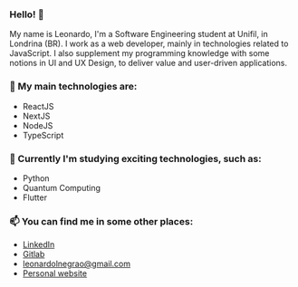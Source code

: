 ### Hello! 👋

My name is Leonardo, I'm a Software Engineering student at Unifil, in Londrina (BR). I work as a web developer, mainly in technologies related to JavaScript. I also supplement my programming knowledge with some notions in UI and UX Design, to deliver value and user-driven applications.

### 💎 My main technologies are:
- ReactJS
- NextJS
- NodeJS
- TypeScript

### 🌱 Currently I'm studying exciting technologies, such as:
- Python
- Quantum Computing
- Flutter

### 📫 You can find me in some other places:
- [LinkedIn](https://www.linkedin.com/in/leonardonegrão)
- [Gitlab](https://gitlab.com/leonardonegrao)
- [leonardolnegrao@gmail.com](mailto:leonardolnegrao@gmail.com)
- [Personal website](https://leonardonegrao.com)
